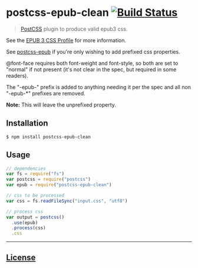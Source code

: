 # postcss-epub-clean [![Build Status](https://travis-ci.org/Rycochet/postcss-epub-clean.png)](https://travis-ci.org/Rycochet/postcss-epub-clean)

> [PostCSS](https://github.com/postcss/postcss) plugin to produce valid epub3 css.

See the [EPUB 3 CSS Profile](http://www.idpf.org/epub/30/spec/epub30-contentdocs.html#sec-css-text) for more information.

See [postcss-epub](https://github.com/Rycochet/postcss-epub) if you're only wishing to add prefixed css properties.

@font-face requires both font-weight and font-style, so both are set to "normal" if not present (it's not clear in the spec, but required in some readers).

The "-epub-" prefix is added to anything needing it per the spec and all non "-epub-*" prefixes are removed.

**Note:** This will leave the unprefixed property.

## Installation

    $ npm install postcss-epub-clean

## Usage

```js
// dependencies
var fs = require("fs")
var postcss = require("postcss")
var epub = require("postcss-epub-clean")

// css to be processed
var css = fs.readFileSync("input.css", "utf8")

// process css
var output = postcss()
  .use(epub)
  .process(css)
  .css
```

---

## [License](LICENSE)
